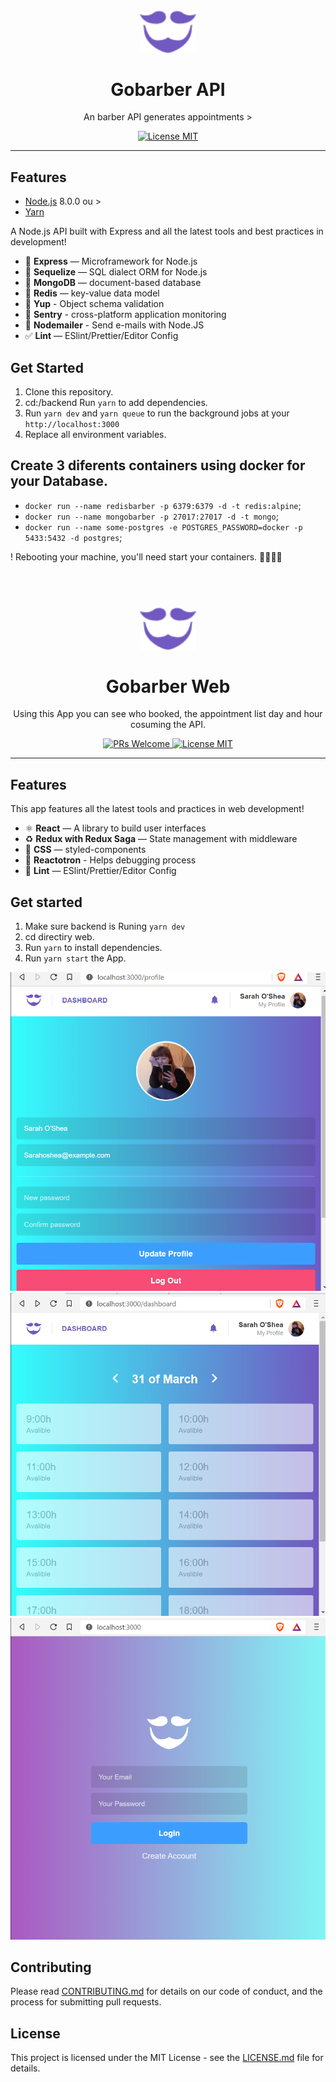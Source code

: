 <h1 align="center">
<br>
  <img src="logo.svg" alt="GoBarber" width="90">
<br>
<br>
Gobarber API
</h1>

<p align="center">An barber API generates appointments >

<p align="center">
  <a href="https://opensource.org/licenses/MIT">
    <img src="https://img.shields.io/badge/license-MIT-blue.svg?style=flat-square" alt="License MIT">
  </a>
</p>

<hr />

## Features

- [Node.js](https://nodejs.org/en/) 8.0.0 ou >
- [Yarn](https://yarnpkg.com/pt-BR/docs/install)

A Node.js API built with Express and all the latest tools and best practices in development!

- 📗 **Express** — Microframework for Node.js
- 📕 **Sequelize** — SQL dialect ORM for Node.js
- 📙 **MongoDB** — document-based database
- 📒 **Redis** — key-value data model
- 📔 **Yup** - Object schema validation
- 📘 **Sentry** - cross-platform application monitoring
- 📧 **Nodemailer** - Send e-mails with Node.JS
- ✅ **Lint** — ESlint/Prettier/Editor Config

## Get Started

1. Clone this repository.
2. cd:/backend Run `yarn` to add dependencies.<br />
3. Run `yarn dev` and `yarn queue` to run the background jobs at your `http://localhost:3000`<br />
4. Replace all environment variables.<br/>

## Create 3 diferents containers using docker for your Database.

- `docker run --name redisbarber -p 6379:6379 -d -t redis:alpine`;
- `docker run --name mongobarber -p 27017:27017 -d -t mongo`;
- `docker run --name some-postgres -e POSTGRES_PASSWORD=docker -p 5433:5432 -d postgres`;

! Rebooting your machine, you'll need start your containers.
💖💖💖💖

<h1 align="center">
<br>
  <img src="logo.svg" alt="GoBarber" width="90">
<br>
<br>
Gobarber Web
</h1>

<p align="center">Using this App you can see who booked, the appointment list day and hour cosuming the API.</p>

<p align="center">
  <a href="http://makeapullrequest.com">
    <img src="https://img.shields.io/badge/PRs-welcome-brightgreen.svg?style=flat-square" alt="PRs Welcome">
  </a>
  <a href="https://opensource.org/licenses/MIT">
    <img src="https://img.shields.io/badge/license-MIT-blue.svg?style=flat-square" alt="License MIT">
  </a>
</p>

<hr />

## Features

This app features all the latest tools and practices in web development!

- ⚛ **React** — A library to build user interfaces
- ♻ **Redux with Redux Saga** — State management with middleware
- 💅 **CSS** — styled-components
- 🌸 **Reactotron** - Helps debugging process
- 💖 **Lint** — ESlint/Prettier/Editor Config

## Get started

1. Make sure backend is Runing `yarn dev`
2. cd directiry web.<br />
3. Run `yarn` to install dependencies.<br />
4. Run `yarn start` the App.
<p>
<img src="go1.png" alt="GoBarber" width=""> <img src="go2.png" alt="GoBarber" width=""> <img src="go3.png" alt="GoBarber" width="">
</p>

## Contributing

Please read [CONTRIBUTING.md](CONTRIBUTING.md) for details on our code of conduct, and the process for submitting pull requests.

## License

This project is licensed under the MIT License - see the [LICENSE.md](LICENSE.md) file for details.


